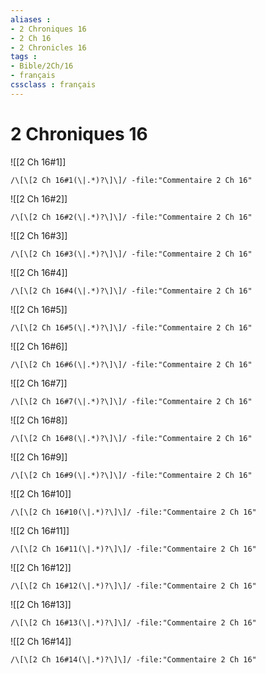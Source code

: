 ```yaml
---
aliases : 
- 2 Chroniques 16
- 2 Ch 16
- 2 Chronicles 16
tags : 
- Bible/2Ch/16
- français
cssclass : français
---
```


# 2 Chroniques 16

![[2 Ch 16#1]]

```query
/\[\[2 Ch 16#1(\|.*)?\]\]/ -file:"Commentaire 2 Ch 16"
```

![[2 Ch 16#2]]

```query
/\[\[2 Ch 16#2(\|.*)?\]\]/ -file:"Commentaire 2 Ch 16"
```

![[2 Ch 16#3]]

```query
/\[\[2 Ch 16#3(\|.*)?\]\]/ -file:"Commentaire 2 Ch 16"
```

![[2 Ch 16#4]]

```query
/\[\[2 Ch 16#4(\|.*)?\]\]/ -file:"Commentaire 2 Ch 16"
```

![[2 Ch 16#5]]

```query
/\[\[2 Ch 16#5(\|.*)?\]\]/ -file:"Commentaire 2 Ch 16"
```

![[2 Ch 16#6]]

```query
/\[\[2 Ch 16#6(\|.*)?\]\]/ -file:"Commentaire 2 Ch 16"
```

![[2 Ch 16#7]]

```query
/\[\[2 Ch 16#7(\|.*)?\]\]/ -file:"Commentaire 2 Ch 16"
```

![[2 Ch 16#8]]

```query
/\[\[2 Ch 16#8(\|.*)?\]\]/ -file:"Commentaire 2 Ch 16"
```

![[2 Ch 16#9]]

```query
/\[\[2 Ch 16#9(\|.*)?\]\]/ -file:"Commentaire 2 Ch 16"
```

![[2 Ch 16#10]]

```query
/\[\[2 Ch 16#10(\|.*)?\]\]/ -file:"Commentaire 2 Ch 16"
```

![[2 Ch 16#11]]

```query
/\[\[2 Ch 16#11(\|.*)?\]\]/ -file:"Commentaire 2 Ch 16"
```

![[2 Ch 16#12]]

```query
/\[\[2 Ch 16#12(\|.*)?\]\]/ -file:"Commentaire 2 Ch 16"
```

![[2 Ch 16#13]]

```query
/\[\[2 Ch 16#13(\|.*)?\]\]/ -file:"Commentaire 2 Ch 16"
```

![[2 Ch 16#14]]

```query
/\[\[2 Ch 16#14(\|.*)?\]\]/ -file:"Commentaire 2 Ch 16"
```

